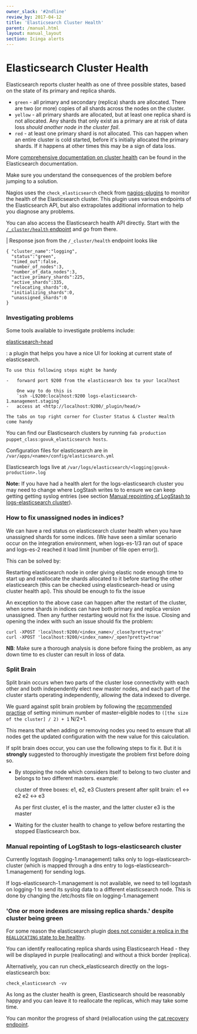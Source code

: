```yaml
---
owner_slack: '#2ndline'
review_by: 2017-04-12
title: 'Elasticsearch Cluster Health'
parent: /manual.html
layout: manual_layout
section: Icinga alerts
---
```


# Elasticsearch Cluster Health

Elasticsearch reports cluster health as one of three possible states, based on
the state of its primary and replica shards.

- `green` - all primary and secondary (replica) shards are allocated. There are
  two (or more) copies of all shards across the nodes on the cluster.
- `yellow` - all primary shards are allocated, but at least one replica shard
  is not allocated. Any shards that only exist as a primary are at risk of data
  loss _should another node in the cluster fail_.
- `red` - at least one primary shard is not allocated. This can happen when an
  entire cluster is cold started, before it's initially allocated the primary
  shards. If it happens at other times this may be a sign of data loss.

More [comprehensive documentation on cluster
health](https://www.elastic.co/guide/en/elasticsearch/guide/current/_cluster_health.html)
can be found in the Elasticsearch documentation.

Make sure you understand the consequences of the problem before jumping to a
solution.

Nagios uses the `check_elasticsearch` check from
[nagios-plugins](https://github.com/alphagov/nagios-plugins/) to
monitor the health of the Elasticsearch cluster. This plugin uses various
endpoints of the Elasticsearch API, but also extrapolates additional information
to help you diagnose any problems.

You can also access the Elasticsearch health API directly. Start with the
[`/_cluster/health` endpoint](http://www.elasticsearch.org/guide/en/elasticsearch/reference/current/cluster-health.html)
and go from there.

| Response json from the `/_cluster/health` endpoint looks like

    { "cluster_name":"logging",
      "status":"green",
      "timed_out":false,
      "number_of_nodes":3,
      "number_of_data_nodes":3,
      "active_primary_shards":225,
      "active_shards":335,
      "relocating_shards":0,
      "initializing_shards":0,
      "unassigned_shards":0
    }

### Investigating problems

Some tools available to investigate problems include:

[elasticsearch-head](http://mobz.github.io/elasticsearch-head/)

:   a plugin that helps you have a nice UI for looking at current state
    of elasticsearch.

    To use this following steps might be handy

    -   forward port 9200 from the elasticsearch box to your localhost

        One way to do this is
        `ssh -L9200:localhost:9200 logs-elasticsearch-1.management.staging`
    -   access at <http://localhost:9200/_plugin/head/>

    The tabs on top right corner for Cluster Status & Cluster Health
    come handy

You can find our Elasticsearch clusters by running
`fab production puppet_class:govuk_elasticsearch hosts`.

Configuration files for elasticsearch are in
`/var/apps/<name>/config/elasticsearch.yml`

Elasticsearch logs live at
`/var/logs/elasticsearch/<logging|govuk-production>.log`

**Note:** If you have had a health alert for the logs-elasticsearch
cluster you may need to change where LogStash writes to to ensure we can
keep getting getting syslog entries (see section [Manual repointing of
LogStash to logs-elasticsearch cluster]()).

### How to fix unassigned nodes in indices?

We can have a red status on elasticsearch cluster health when you have
unassigned shards for some indices. (We have seen a similar scenario
occur on the integration environment, when logs-es-1/3 ran out of space
and logs-es-2 reached it load limit \[number of file open error\]).

This can be solved by:

Restarting elasticsearch node in order giving elastic node enough time
to start up and reallocate the shards allocated to it before starting
the other elasticsearch (this can be checked using elasticsearch-head or
using cluster health api). This should be enough to fix the issue

An exception to the above case can happen after the restart of the
cluster, when some shards in indices can have both primary and replica
version unassigned. Then any further restarting would not fix the issue.
Closing and opening the index with such an issue should fix the problem:

    curl -XPOST 'localhost:9200/<index_name>/_close?pretty=true'
    curl -XPOST 'localhost:9200/<index_name>/_open?pretty=true'

**NB**: Make sure a thorough analysis is done before fixing the problem,
as any down time to es cluster can result in loss of data.

### Split Brain

Split brain occurs when two parts of the cluster lose connectivity with each
other and both independently elect new master nodes, and each part of the
cluster starts operating independently, allowing the data indexed to diverge.

We guard against split brain problem by following the
[recommended practise](http://asquera.de/opensource/2012/11/25/elasticsearch-pre-flight-checklist/#avoiding-split-brain)
of setting minimum number of master-eligible nodes to `([the size of the cluster] / 2) + 1` N/2+1.

This means that when adding or removing nodes you need to ensure that all
nodes get the updated configuration with the new value for this calculation.

If split brain does occur, you can use the following steps to fix it. But it is
**strongly** suggested to thoroughly investigate the problem first before
doing so.

- By stopping the node which considers itself to belong to two cluster
  and belongs to two different masters. example:

    cluster of three boxes: e1, e2, e3
    Clusters present after split brain:
      e1 <-> e2
      e2 <-> e3

    As per first cluster, e1 is the master, and the latter cluster e3 is the master

- Waiting for the cluster health to change to yellow before restarting
  the stopped Elasticsearch box.

### Manual repointing of LogStash to logs-elasticsearch cluster

Currently logstash (logging-1.management) talks only to
logs-elasticsearch-cluster (which is mapped through a dns entry to
logs-elasticsearch-1.management) for sending logs.

If logs-elasticsearch-1.management is not available, we need to tell
logstash on logging-1 to send its syslog data to a different
elasticsearch node. This is done by changing the /etc/hosts file on
logging-1.management

### 'One or more indexes are missing replica shards.' despite cluster being green

For some reason the elasticsearch plugin [does not consider a replica in the
`REALLOCATING` state to be
healthy](https://github.com/alphagov/nagios-plugins/blob/6534386f658ce573a8b65e0f9147f61b1b0fe964/plugins/command/check_elasticsearch.py#L453).

You can identify reallocating replica shards using Elasticsearch Head - they
will be displayed in purple (reallocating) and without a thick border (replica).

Alternatively, you can run check_elasticsearch directly on the
logs-elasticsearch box:

```
check_elasticsearch -vv
```

As long as the cluster health is green, Elasticsearch should be reasonably happy
and you can leave it to reallocate the replicas, which may take some time.

You can monitor the progress of shard (re)allocation using the [cat recovery
endpoint](https://www.elastic.co/guide/en/elasticsearch/reference/current/cat-recovery.html).
